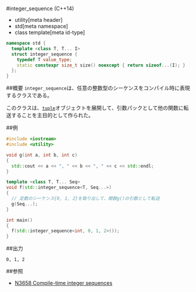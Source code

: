 #integer_sequence (C++14)
* utility[meta header]
* std[meta namespace]
* class template[meta id-type]

```cpp
namespace std {
  template <class T, T... I>
  struct integer_sequence {
    typedef T value_type;
    static constexpr size_t size() noexcept { return sizeof...(I); }
  };
}
```

##概要
`integer_sequence`は、任意の整数型のシーケンスをコンパイル時に表現するクラスである。

このクラスは、[`tuple`](/reference/tuple/tuple.md)オブジェクトを展開して、引数パックとして他の関数に転送することを主目的として作られた。


##例
```cpp
#include <iostream>
#include <utility>

void g(int a, int b, int c)
{
  std::cout << a << ", " << b << ", " << c << std::endl;
}

template <class T, T... Seq>
void f(std::integer_sequence<T, Seq...>)
{
  // 定数のシーケンス{0, 1, 2}を取り出して、関数g()の引数として転送
  g(Seq...);
}

int main()
{
  f(std::integer_sequence<int, 0, 1, 2>());
}
```

##出力
```
0, 1, 2
```

##参照
- [N3658 Compile-time integer sequences](http://www.open-std.org/jtc1/sc22/wg21/docs/papers/2013/n3658.html)


